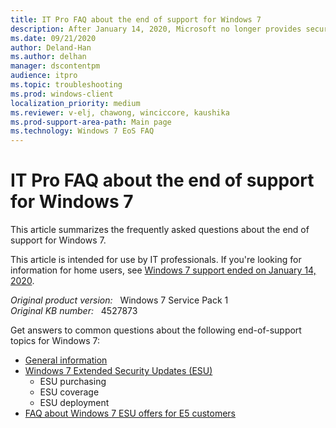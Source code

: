 ```yaml
---
title: IT Pro FAQ about the end of support for Windows 7
description: After January 14, 2020, Microsoft no longer provides security updates or support for computers that run Windows 7.
ms.date: 09/21/2020
author: Deland-Han
ms.author: delhan
manager: dscontentpm
audience: itpro
ms.topic: troubleshooting
ms.prod: windows-client
localization_priority: medium
ms.reviewer: v-elj, chawong, winciccore, kaushika
ms.prod-support-area-path: Main page
ms.technology: Windows 7 EoS FAQ
---
```

# IT Pro FAQ about the end of support for Windows 7

This article summarizes the frequently asked questions about the end of support for Windows 7.

This article is intended for use by IT professionals. If you're looking for information for home users, see [Windows 7 support ended on January 14, 2020](https://support.microsoft.com/help/4057281/windows-7-support-will-end-on-january-14-2020).

_Original product version:_ &nbsp; Windows 7 Service Pack 1  
_Original KB number:_ &nbsp; 4527873

Get answers to common questions about the following end-of-support topics for Windows 7:

- [General information](https://support.microsoft.com/help/4527875)  
- [Windows 7 Extended Security Updates (ESU)](https://support.microsoft.com/help/4527878)  
  - ESU purchasing
  - ESU coverage
  - ESU deployment
- [FAQ about Windows 7 ESU offers for E5 customers](https://support.microsoft.com/help/4527879)  
